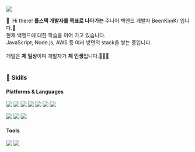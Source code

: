 <p>
  <a href="mailto:bin9610@gmail.com" target="_blank"><img src="https://img.shields.io/badge/bin9610@gmail.com-EA4335?style=flat-square&logo=Gmail&logoColor=white"/></a>
</p>

<p>
  👋&nbsp; Hi there! <b>풀스택 개발자를 목표로 나아가는</b> 주니어 백엔드 개발자 BeenKimKr 입니다.🚀<br/>
  현재 백엔드에 대한 학습을 이어 가고 있습니다.<br/>
  JavaScript, Node.js, AWS 등 여러 방면의 stack을 쌓는 중입니다. <br/><br/>
  개발은 <b>제 일상</b>이며 개발자가 <b>제 인생</b>입니다.🧑🏻‍💻 <br/><br/>
</p>

### 💪 Skills
#### Platforms & Languages
<p>
  <img src="https://img.shields.io/badge/HTML-E34F26?style=flat-square&logo=HTML&logoColor=white"/>
  <img src="https://img.shields.io/badge/React-1572B6?style=flat-square&logo=CSS3&logoColor=black"/>
  <img src="https://img.shields.io/badge/JavaScript-F7DF1E?style=flat-square&logo=JavaScript&logoColor=black"/>
  <img src="https://img.shields.io/badge/Node.js-339933?style=flat-square&logo=Node.js&logoColor=white"/>
  <img src="https://img.shields.io/badge/Java-007396?style=flat-square&logo=Java&logoColor=white"/>
  <img src="https://img.shields.io/badge/Python-3776AB?style=flat-square&logo=Python&logoColor=white"/>
  <img src="https://img.shields.io/badge/R-276DC3?style=flat-square&logo=R&logoColor=white"/>
</p>
<p>
  <img src="https://img.shields.io/badge/MongoDB-47A248?style=flat-square&logo=MongoDB&logoColor=white"/>
  <img src="https://img.shields.io/badge/MySQL-4479A1?style=flat-square&logo=MySQL&logoColor=white"/>
  <img src="https://img.shields.io/badge/Amazon AWS-232F3E?style=flat-square&logo=Amazon AWS&logoColor=white"/>
</p>

#### Tools
<p>
  <img src="https://img.shields.io/badge/Git-F05032?style=flat-square&logo=Git&logoColor=white"/>
  <img src="https://img.shields.io/badge/Visual Studio Code-007ACC?style=flat-square&logo=Visual Studio Code&logoColor=white"/>
</p>
